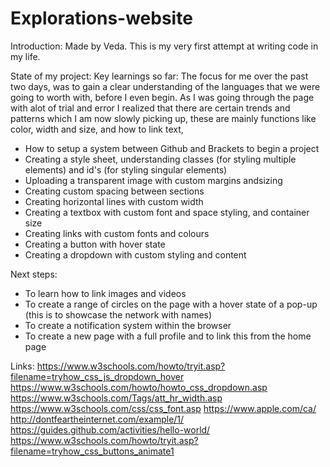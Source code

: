 # Explorations-website
Introduction:
Made by Veda. This is my very first attempt at writing code in my life. 

State of my project:
Key learnings so far:
The focus for me over the past two days, was to gain a clear understanding of the languages that we were going to worth with, before I even begin. As I was going through the page with alot of trial and error I realized that there are certain trends and patterns which I am now slowly picking up, these are mainly functions like color, width and size, and how to link text,
- How to setup a system between Github and Brackets to begin a project
- Creating a style sheet, understanding classes (for styling multiple elements) and id's (for styling singular elements)
- Uploading a transparent image with custom margins andsizing
- Creating custom spacing between sections
- Creating horizontal lines with custom width
- Creating a textbox with custom font and space styling, and container size
- Creating links with custom fonts and colours
- Creating a button with hover state
- Creating a dropdown with custom styling and content

Next steps:
- To learn how to link images and videos
- To create a range of circles on the page with a hover state of a pop-up (this is to showcase the network with names)
- To create a notification system within the browser
- To create a new page with a full profile and to link this from the home page




Links:
https://www.w3schools.com/howto/tryit.asp?filename=tryhow_css_js_dropdown_hover
https://www.w3schools.com/howto/howto_css_dropdown.asp
https://www.w3schools.com/Tags/att_hr_width.asp
https://www.w3schools.com/css/css_font.asp
https://www.apple.com/ca/
http://dontfeartheinternet.com/example/1/
https://guides.github.com/activities/hello-world/
https://www.w3schools.com/howto/tryit.asp?filename=tryhow_css_buttons_animate1
